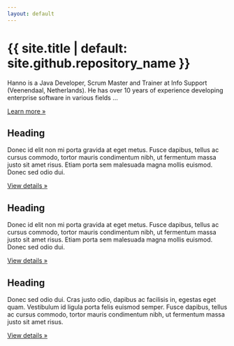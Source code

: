 ```yaml
---
layout: default
---
```

<div class="jumbotron">
    <div class="container">
        <h1 class="display-3">{{ site.title | default: site.github.repository_name }}</h1>
        <p>Hanno is a Java Developer, Scrum Master and Trainer at Info Support (Veenendaal, Netherlands). He has over 10 years of experience developing enterprise software in various fields ...</p>
        <p>
            <a class="btn btn-primary btn-lg" href="#" role="button">Learn more &raquo;</a>
        </p>
    </div>
</div>
<div class="container">
    <!-- Example row of columns -->
    <div class="row">
        <div class="col-md-4">
            <h2>Heading</h2>
            <p>Donec id elit non mi porta gravida at eget metus. Fusce dapibus, tellus ac cursus commodo, tortor mauris condimentum
                nibh, ut fermentum massa justo sit amet risus. Etiam porta sem malesuada magna mollis euismod. Donec sed
                odio dui. </p>
            <p>
                <a class="btn btn-secondary" href="#" role="button">View details &raquo;</a>
            </p>
        </div>
        <div class="col-md-4">
            <h2>Heading</h2>
            <p>Donec id elit non mi porta gravida at eget metus. Fusce dapibus, tellus ac cursus commodo, tortor mauris condimentum
                nibh, ut fermentum massa justo sit amet risus. Etiam porta sem malesuada magna mollis euismod. Donec sed
                odio dui. </p>
            <p>
                <a class="btn btn-secondary" href="#" role="button">View details &raquo;</a>
            </p>
        </div>
        <div class="col-md-4">
            <h2>Heading</h2>
            <p>Donec sed odio dui. Cras justo odio, dapibus ac facilisis in, egestas eget quam. Vestibulum id ligula porta felis
                euismod semper. Fusce dapibus, tellus ac cursus commodo, tortor mauris condimentum nibh, ut fermentum massa
                justo sit amet risus.</p>
            <p>
                <a class="btn btn-secondary" href="#" role="button">View details &raquo;</a>
            </p>
        </div>
    </div>
</div> <!-- /container -->